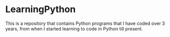 # LearningPython
This is a repository that contains Python programs that I have coded over 3 years, from when I started learning to code in Python till present.
